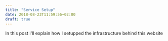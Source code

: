 ```yaml
---
title: "Service Setup"
date: 2018-08-23T11:59:56+02:00
draft: true
---
```

In this post I'll explain how I setupped the infrastructure behind this website
